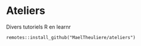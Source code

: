 # Ateliers

Divers tutoriels R en learnr

```
remotes::install_github("MaelTheuliere/ateliers")
```
